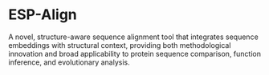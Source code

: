 # ESP-Align
A novel, structure-aware sequence alignment tool that integrates sequence embeddings with structural context, providing both methodological innovation and broad applicability to protein sequence comparison, function inference, and evolutionary analysis. 

